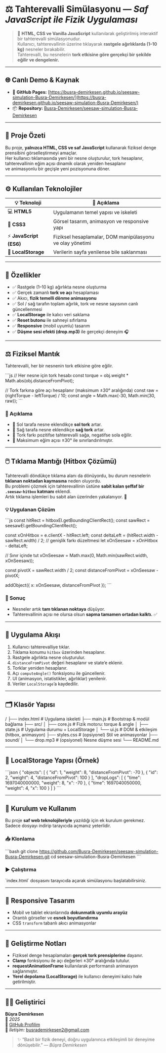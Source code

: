 # ⚖️ Tahterevalli Simülasyonu — *Saf JavaScript ile Fizik Uygulaması*

> 🎯 **HTML, CSS ve Vanilla JavaScript** kullanılarak geliştirilmiş interaktif bir tahterevalli simülasyonudur.  
> Kullanıcı, tahterevallinin üzerine tıklayarak **rastgele ağırlıklarda (1–10 kg)** nesneler bırakabilir.  
> Tahterevalli, bu nesnelerin **tork etkisine göre gerçekçi bir şekilde eğilir ve dengelenir.**

---

## 🌐 Canlı Demo & Kaynak

- 🔗 **GitHub Pages:** [https://busra-demirkesen.github.io/seesaw-simulation-Busra-Demirkesen/](https://busra-demirkesen.github.io/seesaw-simulation-Busra-Demirkesen/)
- 📦 **Repository:** [Busra-Demirkesen/seesaw-simulation-Busra-Demirkesen](https://github.com/Busra-Demirkesen/seesaw-simulation-Busra-Demirkesen)

---

## 🧩 Proje Özeti

Bu proje, **yalnızca HTML, CSS ve saf JavaScript** kullanarak fiziksel denge prensibini görselleştirmeyi amaçlar.  
Her kullanıcı tıklamasında yeni bir nesne oluşturulur, tork hesaplanır, tahterevallinin eğim açısı dinamik olarak yeniden hesaplanır  
ve animasyonlu bir geçişle yeni pozisyonuna döner.

---

## ⚙️ Kullanılan Teknolojiler

| 💡 Teknoloji | 📘 Açıklama |
|--------------|-------------|
| 💻 **HTML5** | Uygulamanın temel yapısı ve iskeleti |
| 🎨 **CSS3** | Görsel tasarım, animasyon ve responsive yapı |
| ⚡ **JavaScript (ES6)** | Fiziksel hesaplamalar, DOM manipülasyonu ve olay yönetimi |
| 💾 **LocalStorage** | Verilerin sayfa yenilense bile saklanması |

---

## 🚀 Özellikler

- ✅ Rastgele (1–10 kg) ağırlıkta nesne oluşturma  
- ✅ Gerçek zamanlı **tork ve açı** hesaplaması  
- ✅ Akıcı, **fizik temelli dönme animasyonu**  
- ✅ Sol / sağ tarafın toplam ağırlık, tork ve nesne sayısının canlı güncellenmesi  
- ✅ **LocalStorage** ile kalıcı veri saklama  
- ✅ **Reset butonu** ile sahneyi sıfırlama  
- ✅ **Responsive** (mobil uyumlu) tasarım  
- ✅ **Düşme sesi efekti (drop.mp3)** ile gerçekçi deneyim 🎧  

---

## ⚖️ Fiziksel Mantık

Tahterevalli, her bir nesnenin tork etkisine göre eğilir.

\`\`\`js
// Her nesne için tork hesabı
const torque = obj.weight * Math.abs(obj.distanceFromPivot);

// Tork farkına göre açı hesaplanır (maksimum ±30° aralığında)
const raw = (rightTorque - leftTorque) / 10;
const angle = Math.max(-30, Math.min(30, raw));
\`\`\`

### 📘 Açıklama

- 🔹 Sol tarafa nesne eklendikçe **sol tork** artar.  
- 🔹 Sağ tarafa nesne eklendikçe **sağ tork** artar.  
- 🔹 Tork farkı pozitifse tahterevalli sağa, negatifse sola eğilir.  
- 🔹 Maksimum eğim açısı ±30° ile sınırlandırılmıştır.  

---

## 🖱️ Tıklama Mantığı (Hitbox Çözümü)

Tahterevalli döndükçe tıklama alanı da dönüyordu, bu durum nesnelerin **tıklanan noktadan kaymasına** neden oluyordu.  
Bu problemi çözmek için tahterevallinin üstüne **sabit kalan şeffaf bir `.seesaw-hitbox` katmanı** eklendi.  
Artık tıklama işlemleri bu sabit alan üzerinden yakalanıyor. 🎯  

### 💡 Uygulanan Çözüm

\`\`\`js
const hitRect = hitboxEl.getBoundingClientRect();
const sawRect = seesawEl.getBoundingClientRect();

const xOnHitbox = e.clientX - hitRect.left;
const deltaLeft = (hitRect.width - sawRect.width) / 2; // genişlik farkı düzeltmesi
let xOnSeesaw = xOnHitbox - deltaLeft;

// Sınır içinde tut
xOnSeesaw = Math.max(0, Math.min(sawRect.width, xOnSeesaw));

const pivotX = sawRect.width / 2;
const distanceFromPivot = xOnSeesaw - pivotX;

addObject({ x: xOnSeesaw, distanceFromPivot });
\`\`\`

### 🎯 Sonuç

- Nesneler artık **tam tıklanan noktaya** düşüyor.  
- Tahterevallinin açısı ne olursa olsun **sapma tamamen ortadan kalktı.** ✅

---

## 🧠 Uygulama Akışı

1. Kullanıcı tahterevalliye tıklar.  
2. Tıklama konumu `hitbox` üzerinden hesaplanır.  
3. Rastgele ağırlıkta nesne oluşturulur.  
4. `distanceFromPivot` değeri hesaplanır ve state’e eklenir.  
5. Torklar yeniden hesaplanır.  
6. Açı `computeAngle()` fonksiyonu ile güncellenir.  
7. UI (animasyon, istatistikler, ağırlıklar) yenilenir.  
8. Veriler `LocalStorage`’a kaydedilir.

---

## 🗂️ Klasör Yapısı

/
├── index.html               # Uygulama iskeleti
├── main.js                  # Bootstrap & modül bağlama
├── src/
│   ├── core.js              # Fizik motoru: torque & angle
│   ├── state.js             # Uygulama durumu + LocalStorage
│   └── ui.js                # DOM & etkileşim (hitbox, animasyon)
├── styles.css               # (opsiyonel) Stil ve animasyonlar
├── sound/
│   └── drop.mp3             # (opsiyonel) Nesne düşme sesi
└── README.md

---

## 💾 LocalStorage Yapısı (Örnek)

\`\`\`json
{
  "objects": [
    { "id": 1, "weight": 8, "distanceFromPivot": -70 },
    { "id": 2, "weight": 4, "distanceFromPivot": 100 }
  ],
  "dropLogs": [
    { "time": 1697040000000, "weight": 8, "x": -70 },
    { "time": 1697040050000, "weight": 4, "x": 100 }
  ]
}
\`\`\`

---

## 🚀 Kurulum ve Kullanım

Bu proje **saf web teknolojileriyle** yazıldığı için ek kurulum gerekmez.  
Sadece dosyayı indirip tarayıcıda açmanız yeterlidir.

### 📥 Klonlama

\`\`\`bash
git clone https://github.com/Busra-Demirkesen/seesaw-simulation-Busra-Demirkesen.git
cd seesaw-simulation-Busra-Demirkesen
\`\`\`

### ▶️ Çalıştırma

\`index.html\` dosyasını tarayıcıda açarak simülasyonu başlatabilirsiniz.

---

## 📱 Responsive Tasarım

- Mobil ve tablet ekranlarında **dokunmatik uyumlu arayüz**  
- Orantılı görseller ve **esnek boyutlandırma**  
- CSS `transform` tabanlı akıcı animasyonlar  

---

## 🧪 Geliştirme Notları

- Fiziksel denge hesaplamaları **gerçek tork prensiplerine** dayanır.  
- **Clamp** fonksiyonu ile açı değerleri ±30° aralığında tutulur.  
- **requestAnimationFrame** kullanılarak performanslı animasyon sağlanmıştır.  
- **Yerel depolama (LocalStorage)** ile kullanıcı deneyimi kalıcı hale getirilmiştir.

---

## 👩‍💻 Geliştirici

**Büşra Demirkesen**  
📅 *2025*  
🔗 [GitHub Profilim](https://github.com/Busra-Demirkesen)  
📧 *İletişim:* busrademirkesen2@gmail.com  

> ✨ “Basit bir fizik deneyi, doğru uygulanınca etkileşimli bir deneyime dönüşebilir.” — *Büşra Demirkesen*
